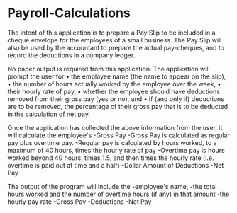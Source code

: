 # Payroll-Calculations
The intent of this application is to prepare a Pay Slip to be included in a cheque envelope for the employees of a small business.
The Pay Slip will also be used by the accountant to prepare the actual pay-cheques, and to record the deductions in a company ledger. 

No paper output is required from this application. The application will prompt the user for 
• the employee name (the name to appear on the slip), 
• the number of hours actually worked by the employee over the week, 
• their hourly rate of pay, • whether the employee should have deductions removed from their gross pay (yes or no), and 
• if (and only if) deductions are to be removed, the percentage of their gross pay that is to be deducted in the calculation of net pay.

Once the application has collected the above information from the user, it will calculate the employee's 
-Gross Pay 
-Gross Pay is calculated as regular pay plus overtime pay. 
-Regular pay is calculated by hours worked, to a maximum of 40 hours, times the hourly rate of pay 
-Overtime pay is hours worked beyond 40 hours, times 1.5, and then times the hourly rate (i.e. overtime is paid out at time and a half) 
-Dollar Amount of Deductions -Net Pay

The output of the program will include the
-employee's name,
-the total hours worked and the number of overtime hours (if any) in that amount
-the hourly pay rate
-Gross Pay
-Deductions
-Net Pay

